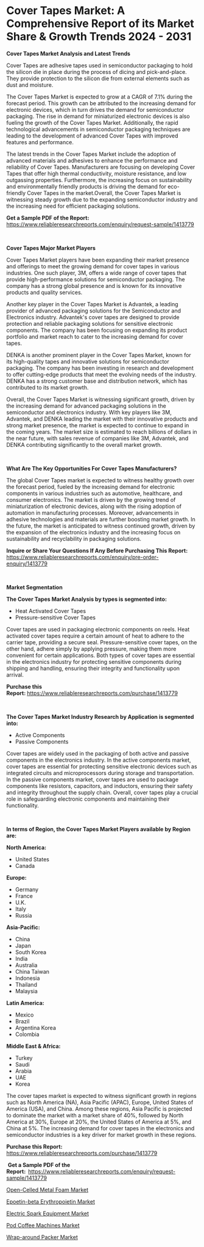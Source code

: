 <p><h1>Cover Tapes Market: A Comprehensive Report of its Market Share & Growth Trends 2024 - 2031</h1></p><p><strong>Cover Tapes Market Analysis and Latest Trends</strong></p>
<p><p>Cover Tapes are adhesive tapes used in semiconductor packaging to hold the silicon die in place during the process of dicing and pick-and-place. They provide protection to the silicon die from external elements such as dust and moisture.</p><p>The Cover Tapes Market is expected to grow at a CAGR of 7.1% during the forecast period. This growth can be attributed to the increasing demand for electronic devices, which in turn drives the demand for semiconductor packaging. The rise in demand for miniaturized electronic devices is also fueling the growth of the Cover Tapes Market. Additionally, the rapid technological advancements in semiconductor packaging techniques are leading to the development of advanced Cover Tapes with improved features and performance.</p><p>The latest trends in the Cover Tapes Market include the adoption of advanced materials and adhesives to enhance the performance and reliability of Cover Tapes. Manufacturers are focusing on developing Cover Tapes that offer high thermal conductivity, moisture resistance, and low outgassing properties. Furthermore, the increasing focus on sustainability and environmentally friendly products is driving the demand for eco-friendly Cover Tapes in the market.Overall, the Cover Tapes Market is witnessing steady growth due to the expanding semiconductor industry and the increasing need for efficient packaging solutions.</p></p>
<p><strong>Get a Sample PDF of the Report:&nbsp;</strong> <a href="https://www.reliableresearchreports.com/enquiry/request-sample/1413779">https://www.reliableresearchreports.com/enquiry/request-sample/1413779</a></p>
<p>&nbsp;</p>
<p><strong>Cover Tapes Major Market Players</strong></p>
<p><p>Cover Tapes Market players have been expanding their market presence and offerings to meet the growing demand for cover tapes in various industries. One such player, 3M, offers a wide range of cover tapes that provide high-performance solutions for semiconductor packaging. The company has a strong global presence and is known for its innovative products and quality services.</p><p>Another key player in the Cover Tapes Market is Advantek, a leading provider of advanced packaging solutions for the Semiconductor and Electronics industry. Advantek's cover tapes are designed to provide protection and reliable packaging solutions for sensitive electronic components. The company has been focusing on expanding its product portfolio and market reach to cater to the increasing demand for cover tapes.</p><p>DENKA is another prominent player in the Cover Tapes Market, known for its high-quality tapes and innovative solutions for semiconductor packaging. The company has been investing in research and development to offer cutting-edge products that meet the evolving needs of the industry. DENKA has a strong customer base and distribution network, which has contributed to its market growth.</p><p>Overall, the Cover Tapes Market is witnessing significant growth, driven by the increasing demand for advanced packaging solutions in the semiconductor and electronics industry. With key players like 3M, Advantek, and DENKA leading the market with their innovative products and strong market presence, the market is expected to continue to expand in the coming years. The market size is estimated to reach billions of dollars in the near future, with sales revenue of companies like 3M, Advantek, and DENKA contributing significantly to the overall market growth.</p></p>
<p>&nbsp;</p>
<p><strong>What Are The Key Opportunities For Cover Tapes Manufacturers?</strong></p>
<p><p>The global Cover Tapes market is expected to witness healthy growth over the forecast period, fueled by the increasing demand for electronic components in various industries such as automotive, healthcare, and consumer electronics. The market is driven by the growing trend of miniaturization of electronic devices, along with the rising adoption of automation in manufacturing processes. Moreover, advancements in adhesive technologies and materials are further boosting market growth. In the future, the market is anticipated to witness continued growth, driven by the expansion of the electronics industry and the increasing focus on sustainability and recyclability in packaging solutions.</p></p>
<p><strong>Inquire or Share Your Questions If Any Before Purchasing This Report:</strong> <a href="https://www.reliableresearchreports.com/enquiry/pre-order-enquiry/1413779">https://www.reliableresearchreports.com/enquiry/pre-order-enquiry/1413779</a></p>
<p>&nbsp;</p>
<p><strong>Market Segmentation</strong></p>
<p><strong>The Cover Tapes Market Analysis by types is segmented into:</strong></p>
<p><ul><li>Heat Activated Cover Tapes</li><li>Pressure-sensitive Cover Tapes</li></ul></p>
<p><p>Cover tapes are used in packaging electronic components on reels. Heat activated cover tapes require a certain amount of heat to adhere to the carrier tape, providing a secure seal. Pressure-sensitive cover tapes, on the other hand, adhere simply by applying pressure, making them more convenient for certain applications. Both types of cover tapes are essential in the electronics industry for protecting sensitive components during shipping and handling, ensuring their integrity and functionality upon arrival.</p></p>
<p><strong>Purchase this Report:&nbsp;</strong><a href="https://www.reliableresearchreports.com/purchase/1413779">https://www.reliableresearchreports.com/purchase/1413779</a></p>
<p>&nbsp;</p>
<p><strong>The Cover Tapes Market Industry Research by Application is segmented into:</strong></p>
<p><ul><li>Active Components</li><li>Passive Components</li></ul></p>
<p><p>Cover tapes are widely used in the packaging of both active and passive components in the electronics industry. In the active components market, cover tapes are essential for protecting sensitive electronic devices such as integrated circuits and microprocessors during storage and transportation. In the passive components market, cover tapes are used to package components like resistors, capacitors, and inductors, ensuring their safety and integrity throughout the supply chain. Overall, cover tapes play a crucial role in safeguarding electronic components and maintaining their functionality.</p></p>
<p>&nbsp;</p>
<p><strong>In terms of Region, the Cover Tapes Market Players available by Region are:</strong></p>
<p>
    <p> <strong> North America: </strong>
        <ul>
            <li>United States</li>
            <li>Canada</li>
        </ul>
        </p> 
    <p> <strong> Europe: </strong>
        <ul>
            <li>Germany</li>
            <li>France</li>
            <li>U.K.</li>
            <li>Italy</li>
            <li>Russia</li>
        </ul>
        </p> 
    <p> <strong> Asia-Pacific: </strong>
        <ul>
            <li>China</li>
            <li>Japan</li>
            <li>South Korea</li>
            <li>India</li>
            <li>Australia</li>
            <li>China Taiwan</li>
            <li>Indonesia</li>
            <li>Thailand</li>
            <li>Malaysia</li>
        </ul>
        </p> 
    <p> <strong> Latin America: </strong>
        <ul>
            <li>Mexico</li>
            <li>Brazil</li>
            <li>Argentina Korea</li>
            <li>Colombia</li>
        </ul>
        </p> 
    <p> <strong> Middle East & Africa: </strong>
        <ul>
            <li>Turkey</li>
            <li>Saudi</li>
            <li>Arabia</li>
            <li>UAE</li>
            <li>Korea</li>
        </ul>
    </p>
    </p>
<p><p>The cover tapes market is expected to witness significant growth in regions such as North America (NA), Asia Pacific (APAC), Europe, United States of America (USA), and China. Among these regions, Asia Pacific is projected to dominate the market with a market share of 40%, followed by North America at 30%, Europe at 20%, the United States of America at 5%, and China at 5%. The increasing demand for cover tapes in the electronics and semiconductor industries is a key driver for market growth in these regions.</p></p>
<p><strong>Purchase this Report: </strong><a href="https://www.reliableresearchreports.com/purchase/1413779">https://www.reliableresearchreports.com/purchase/1413779</a></p>
<p>&nbsp;<strong>Get a Sample PDF of the Report:&nbsp;&nbsp;</strong><a href="https://www.reliableresearchreports.com/enquiry/request-sample/1413779">https://www.reliableresearchreports.com/enquiry/request-sample/1413779</a></p>
<p><strong></strong></p>
<p><p><a href="https://issuu.com/reportprime-2/docs/open-celled-metal-foam-market-size-2030.pptx">Open-Celled Metal Foam Market</a></p><p><a href="https://medium.com/@macielind886/epoetin-beta-erythropoietin-market-competitive-analysis-market-trends-and-forecast-to-2031-df965fd05865">Epoetin-beta Erythropoietin Market</a></p><p><a href="https://issuu.com/reportprime-2/docs/electric-spark-equipment-market-size-2030.pptx">Electric Spark Equipment Market</a></p><p><a href="https://github.com/elizabethdagraca/Market-Research-Report-List-2/blob/main/pod-coffee-machines-market.md">Pod Coffee Machines Market</a></p><p><a href="https://github.com/santosh758595/Market-Research-Report-List-3/blob/main/wrap-around-packer-market.md">Wrap-around Packer Market</a></p></p>